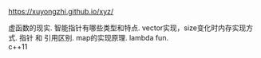 https://xuyongzhi.github.io/xyz/

虚函数的现实. 
智能指针有哪些类型和特点. 
vector实现，size变化时内存实现方式. 
指针 和 引用区别. 
map的实现原理. 
lambda fun.  
c++11   

